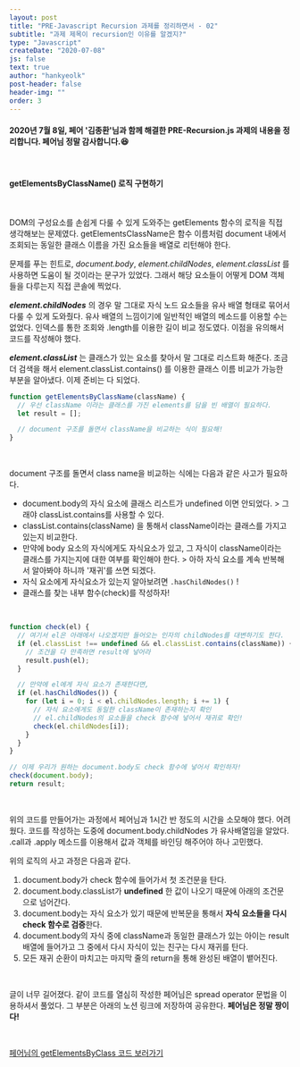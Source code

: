```yaml
---
layout: post
title: "PRE-Javascript Recursion 과제를 정리하면서 - 02"
subtitle: "과제 제목이 recursion인 이유를 알겠지?"
type: "Javascript"
createDate: "2020-07-08"
js: false
text: true
author: "hankyeolk"
post-header: false
header-img: ""
order: 3
---
```


#### 2020년 7월 8일, 페어 '김종환'님과 함께 해결한 PRE-Recursion.js 과제의 내용을 정리합니다. 페어님 정말 감사합니다.😆

<br>

#### getElementsByClassName() 로직 구현하기

<br>

DOM의 구성요소를 손쉽게 다룰 수 있게 도와주는 getElements 함수의 로직을 직접 생각해보는 문제였다. getElementsClassName은 함수 이름처럼 document 내에서 조회되는 동일한 클래스 이름을 가진 요소들을 배열로 리턴해야 한다.
<br>

문제를 푸는 힌트로, _document.body_, _element.childNodes_, _element.classList_ 를 사용하면 도움이 될 것이라는 문구가 있었다. 그래서 해당 요소들이 어떻게 DOM 객체들을 다루는지 직접 콘솔에 찍었다.
<br>

**_element.childNodes_** 의 경우 말 그대로 자식 노드 요소들을 유사 배열 형태로 묶어서 다룰 수 있게 도와줬다. 유사 배열의 느낌이기에 일반적인 배열의 메소드를 이용할 수는 없었다. 인덱스를 통한 조회와 .length를 이용한 길이 비교 정도였다. 이점을 유의해서 코드를 작성해야 했다.
<br>

**_element.classList_** 는 클래스가 있는 요소를 찾아서 말 그대로 리스트화 해준다. 조금 더 검색을 해서 element.classList.contains() 를 이용한 클래스 이름 비교가 가능한 부분을 알아냈다. 이제 준비는 다 되었다.
<br>

```js
function getElementsByClassName(className) {
  // 우선 className 이라는 클래스를 가진 elements를 담을 빈 배열이 필요하다.
  let result = [];

  // document 구조를 돌면서 className을 비교하는 식이 필요해!
}
```

<br>

document 구조를 돌면서 class name을 비교하는 식에는 다음과 같은 사고가 필요하다.

- document.body의 자식 요소에 클래스 리스트가 undefined 이면 안되었다. > 그래야 classList.contains를 사용할 수 있다.
- classList.contains(className) 을 통해서 className이라는 클래스를 가지고 있는지 비교한다.
- 만약에 body 요소의 자식에게도 자식요소가 있고, 그 자식이 className이라는 클래스를 가지는지에 대한 여부를 확인해야 한다. > 아하 자식 요소를 계속 반복해서 알아봐야 하니까 '재귀'를 쓰면 되겠다.
- 자식 요소에게 자식요소가 있는지 알아보려면 `.hasChildNodes()` !
- 클래스를 찾는 내부 함수(check)를 작성하자!

<br>

```js
function check(el) {
  // 여기서 el은 아래에서 나오겠지만 들어오는 인자의 childNodes를 대변하기도 한다.
  if (el.classList !== undefined && el.classList.contains(className)) {
    // 조건을 다 만족하면 result에 넣어라
    result.push(el);
  }

  // 만약에 el에게 자식 요소가 존재한다면,
  if (el.hasChildNodes()) {
    for (let i = 0; i < el.childNodes.length; i += 1) {
      // 자식 요소에게도 동일한 className이 존재하는지 확인
      // el.childNodes의 요소들을 check 함수에 넣어서 재귀로 확인!
      check(el.childNodes[i]);
    }
  }
}

// 이제 우리가 원하는 document.body도 check 함수에 넣어서 확인하자!
check(document.body);
return result;
```

<br>

위의 코드를 만들어가는 과정에서 페어님과 1시간 반 정도의 시간을 소모해야 했다. 어려웠다. 코드를 작성하는 도중에 document.body.childNodes 가 유사배열임을 알았다. .call과 .apply 메소드를 이용해서 값과 객체를 바인딩 해주어야 하나 고민했다.
<br>

위의 로직의 사고 과정은 다음과 같다.

1. document.body가 check 함수에 들어가서 첫 조건문을 탄다.
2. document.body.classList가 **undefined** 한 값이 나오기 때문에 아래의 조건문으로 넘어간다.
3. document.body는 자식 요소가 있기 때문에 반복문을 통해서 **자식 요소들을 다시 check 함수로 검증**한다.
4. document.body의 자식 중에 className과 동일한 클래스가 있는 아이는 result 배열에 들어가고 그 중에서 다시 자식이 있는 친구는 다시 재귀를 탄다.
5. 모든 재귀 순환이 마치고는 마지막 줄의 return을 통해 완성된 배열이 뱉어진다.

<br>

글이 너무 길어졌다. 같이 코드를 열심히 작성한 페어님은 spread operator 문법을 이용하셔서 풀었다. 그 부분은 아래의 노션 링크에 저장하여 공유한다. **페어님은 정말 짱이다!**

<br>

[페어님의 getElementsByClass 코드 보러가기](https://www.notion.so/ddovblek/TIL-24-75783a8b37be4542977a831f345dd3d9)
